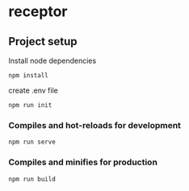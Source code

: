 # receptor

## Project setup
Install node dependencies
```
npm install
```
create .env file
```
npm run init
```

### Compiles and hot-reloads for development
```
npm run serve
```

### Compiles and minifies for production
```
npm run build
```

